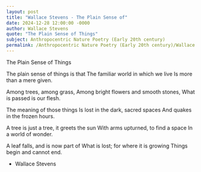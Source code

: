 ```yaml
---
layout: post
title: "Wallace Stevens - The Plain Sense of"
date: 2024-12-28 12:00:00 -0000
author: Wallace Stevens
quote: "The Plain Sense of Things"
subject: Anthropocentric Nature Poetry (Early 20th century)
permalink: /Anthropocentric Nature Poetry (Early 20th century)/Wallace Stevens/Wallace Stevens - The Plain Sense of
---
```


The Plain Sense of Things

The plain sense of things is that
The familiar world in which we live
Is more than a mere given.

Among trees, among grass,
Among bright flowers and smooth stones,
What is passed is our flesh.

The meaning of those things
Is lost in the dark, sacred spaces
And quakes in the frozen hours.

A tree is just a tree, it greets the sun
With arms upturned, to find a space
In a world of wonder.

A leaf falls, and is now part of
What is lost; for where it is growing
Things begin and cannot end.



- Wallace Stevens
